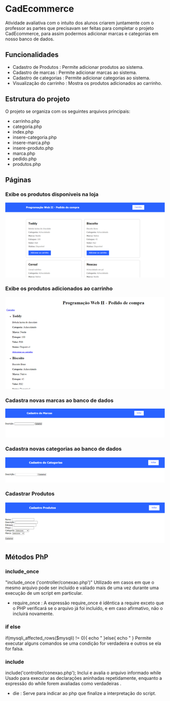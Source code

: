 # CadEcommerce
Atividade avaliativa com o intuito dos alunos criarem juntamente com o professor as partes que precisavam ser feitas para completar o projeto CadEcommerce, para assim podermos adicionar marcas e categorias em nosso banco de dados.

## Funcionalidades 

- Cadastro de Produtos : Permite adicionar produtos ao sistema.
- Cadastro de marcas : Permite adicionar marcas ao sistema. 
- Cadastro de categorias : Permite adicionar categorias ao sistema.
- Visualização do carrinho : Mostra os produtos adicionados ao carrinho.

## Estrutura do projeto

O projeto se organiza com os seguintes arquivos principais:

- carrinho.php
- categoria.php
- index.php
- insere-categoria.php
- insere-marca.php
- insere-produto.php
- marca.php
- pedido.php
- produtos.php

## Páginas

### Exibe os produtos disponiveis na loja
![img](imagens/produtos.png)

### Exibe os produtos adicionados ao carrinho   
![img](imagens/pedido.png)

### Cadastra novas marcas ao banco de dados 
![img](imagens/marca.png)

### Cadastra novas categorias ao banco de dados 
![img](imagens/categoria.png)

### Cadastrar Produtos 
![img](imagens/cprodutos.png)

## Métodos PhP

 ### include_once 
 "include_once ('controller/conexao.php')"
  Utilizado em casos em que o mesmo arquivo pode ser incluído e valiado mais de uma vez durante uma execução de um script em particular.

- require_once : A expressão require_once é idêntica a require exceto que o PHP verificará se o arquivo já foi incluído, e em caso afirmativo, não o incluirá novamente.

### if else
if(mysqli_affected_rows($mysqli)  != 0){
echo "
}else{
    echo " }
 Permite executar alguns comandos se uma condição for verdadeira e outros se ela for falsa.

### include 
include('controller/conexao.php');
 Inclui e avalia o arquivo informado
 while 
 Usado para executar as declarações aninhadas repetidamente, enquanto a expressão do while forem avaliadas como verdadeiras .

- die : Serve para indicar ao php que finalize a interpretação do script.

